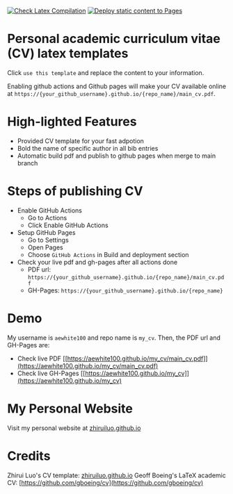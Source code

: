 [![Check Latex Compilation](https://github.com/aewhite100/my_cv/actions/workflows/check_latex.yml/badge.svg)](https://github.com/aewhite100/my_cv/actions/workflows/check_latex.yml)
[![Deploy static content to Pages](https://github.com/aewhite100/my_cv/actions/workflows/publish_static.yml/badge.svg)](https://github.com/aewhite100/my_cv/actions/workflows/publish_static.yml)
# Personal academic curriculum vitae (CV) latex templates
Click `use this template` and replace the content to your information.

Enabling github actions and Github pages will make your CV available online at ```https://{your_github_username}.github.io/{repo_name}/main_cv.pdf```.

# High-lighted Features
- Provided CV template for your fast adpotion
- Bold the name of specific author in all bib entries
- Automatic build pdf and publish to github pages when merge to main branch

# Steps of publishing CV
- Enable GitHub Actions
    - Go to Actions
    - Click Enable GitHub Actions
- Setup GitHub Pages
    - Go to Settings
    - Open Pages
    - Choose ```GitHub Actions``` in Build and deployment section
- Check your live pdf and gh-pages after all actions done
    - PDF url: ```https://{your_github_username}.github.io/{repo_name}/main_cv.pdf```
    - GH-Pages: ```https://{your_github_username}.github.io/{repo_name}```
    
# Demo
My username is ```aewhite100``` and repo name is ```my_cv```. Then, the PDF url and GH-Pages are:
- Check live PDF [[https://aewhite100.github.io/my_cv/main_cv.pdf]](https://aewhite100.github.io/my_cv/main_cv.pdf)
- Check live GH-Pages [[https://aewhite100.github.io/my_cv]](https://aewhite100.github.io/my_cv)

# My Personal Website
Visit my personal website at [zhiruiluo.github.io](https://zhiruiluo.github.io)

# Credits
Zhirui Luo's CV template: [zhiruiluo.github.io](https://zhiruiluo.github.io)
Geoff Boeing's LaTeX academic CV: [https://github.com/gboeing/cv](https://github.com/gboeing/cv)
